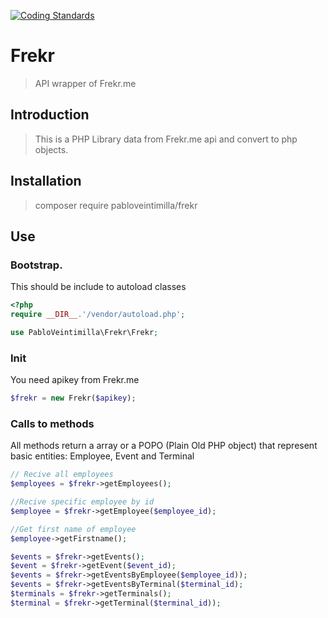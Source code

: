 [![Coding Standards](https://img.shields.io/badge/cs-PSR--2--R-yellow.svg)](https://github.com/php-fig-rectified/fig-rectified-standards)

# Frekr

> API wrapper of Frekr.me

## Introduction

> This is a PHP Library data from Frekr.me api and convert to php objects.

## Installation

> composer require pabloveintimilla/frekr

## Use

### Bootstrap. 

This should be include to autoload classes

```php
<?php
require __DIR__.'/vendor/autoload.php';

use PabloVeintimilla\Frekr\Frekr;
```

### Init

You need apikey from Frekr.me

```php
$frekr = new Frekr($apikey);
```

### Calls to methods

All methods return a array or a POPO  (Plain Old PHP object) that represent
basic entities: Employee, Event and Terminal

```php
// Recive all employees
$employees = $frekr->getEmployees();

//Recive specific employee by id
$employee = $frekr->getEmployee($employee_id);

//Get first name of employee
$employee->getFirstname();

$events = $frekr->getEvents();
$event = $frekr->getEvent($event_id);
$events = $frekr->getEventsByEmployee($employee_id));
$events = $frekr->getEventsByTerminal($terminal_id);
$terminals = $frekr->getTerminals();
$terminal = $frekr->getTerminal($terminal_id));
```
